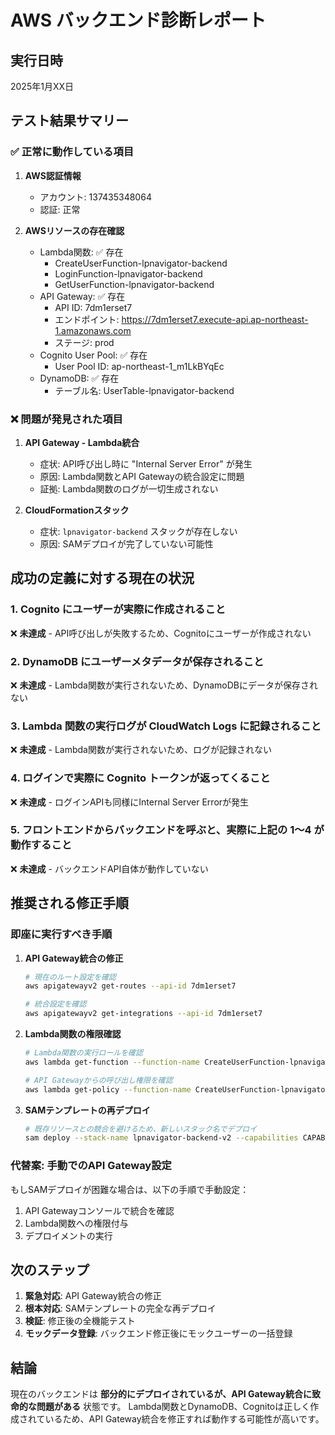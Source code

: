 # AWS バックエンド診断レポート

## 実行日時
2025年1月XX日

## テスト結果サマリー

### ✅ 正常に動作している項目

1. **AWS認証情報**
   - アカウント: 137435348064
   - 認証: 正常

2. **AWSリソースの存在確認**
   - Lambda関数: ✅ 存在
     - CreateUserFunction-lpnavigator-backend
     - LoginFunction-lpnavigator-backend
     - GetUserFunction-lpnavigator-backend
   - API Gateway: ✅ 存在
     - API ID: 7dm1erset7
     - エンドポイント: https://7dm1erset7.execute-api.ap-northeast-1.amazonaws.com
     - ステージ: prod
   - Cognito User Pool: ✅ 存在
     - User Pool ID: ap-northeast-1_m1LkBYqEc
   - DynamoDB: ✅ 存在
     - テーブル名: UserTable-lpnavigator-backend

### ❌ 問題が発見された項目

1. **API Gateway - Lambda統合**
   - 症状: API呼び出し時に "Internal Server Error" が発生
   - 原因: Lambda関数とAPI Gatewayの統合設定に問題
   - 証拠: Lambda関数のログが一切生成されない

2. **CloudFormationスタック**
   - 症状: `lpnavigator-backend` スタックが存在しない
   - 原因: SAMデプロイが完了していない可能性

## 成功の定義に対する現在の状況

### 1. Cognito にユーザーが実際に作成されること
❌ **未達成** - API呼び出しが失敗するため、Cognitoにユーザーが作成されない

### 2. DynamoDB にユーザーメタデータが保存されること
❌ **未達成** - Lambda関数が実行されないため、DynamoDBにデータが保存されない

### 3. Lambda 関数の実行ログが CloudWatch Logs に記録されること
❌ **未達成** - Lambda関数が実行されないため、ログが記録されない

### 4. ログインで実際に Cognito トークンが返ってくること
❌ **未達成** - ログインAPIも同様にInternal Server Errorが発生

### 5. フロントエンドからバックエンドを呼ぶと、実際に上記の 1～4 が動作すること
❌ **未達成** - バックエンドAPI自体が動作していない

## 推奨される修正手順

### 即座に実行すべき手順

1. **API Gateway統合の修正**
   ```bash
   # 現在のルート設定を確認
   aws apigatewayv2 get-routes --api-id 7dm1erset7
   
   # 統合設定を確認
   aws apigatewayv2 get-integrations --api-id 7dm1erset7
   ```

2. **Lambda関数の権限確認**
   ```bash
   # Lambda関数の実行ロールを確認
   aws lambda get-function --function-name CreateUserFunction-lpnavigator-backend
   
   # API Gatewayからの呼び出し権限を確認
   aws lambda get-policy --function-name CreateUserFunction-lpnavigator-backend
   ```

3. **SAMテンプレートの再デプロイ**
   ```bash
   # 既存リソースとの競合を避けるため、新しいスタック名でデプロイ
   sam deploy --stack-name lpnavigator-backend-v2 --capabilities CAPABILITY_IAM --resolve-s3
   ```

### 代替案: 手動でのAPI Gateway設定

もしSAMデプロイが困難な場合は、以下の手順で手動設定：

1. API Gatewayコンソールで統合を確認
2. Lambda関数への権限付与
3. デプロイメントの実行

## 次のステップ

1. **緊急対応**: API Gateway統合の修正
2. **根本対応**: SAMテンプレートの完全な再デプロイ
3. **検証**: 修正後の全機能テスト
4. **モックデータ登録**: バックエンド修正後にモックユーザーの一括登録

## 結論

現在のバックエンドは **部分的にデプロイされているが、API Gateway統合に致命的な問題がある** 状態です。
Lambda関数とDynamoDB、Cognitoは正しく作成されているため、API Gateway統合を修正すれば動作する可能性が高いです。 
